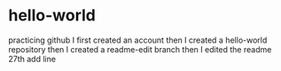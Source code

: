 # hello-world
practicing github
I first created an account
then I created a hello-world repository 
then I created a readme-edit branch
then I edited the readme
27th add line